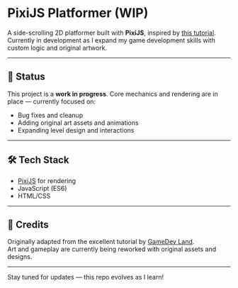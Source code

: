 # PixiJS Platformer (WIP)

A side-scrolling 2D platformer built with **PixiJS**, inspired by [this tutorial](https://gamedev.land/runner/).  
Currently in development as I expand my game development skills with custom logic and original artwork.

---

## 🚧 Status

This project is a **work in progress**. Core mechanics and rendering are in place — currently focused on:

- Bug fixes and cleanup
- Adding original art assets and animations
- Expanding level design and interactions

---

## 🛠 Tech Stack

- [PixiJS](https://pixijs.com/) for rendering
- JavaScript (ES6)
- HTML/CSS

---

## 📝 Credits

Originally adapted from the excellent tutorial by [GameDev Land](https://gamedev.land/runner/).  
Art and gameplay are currently being reworked with original assets and designs.

---

Stay tuned for updates — this repo evolves as I learn!

